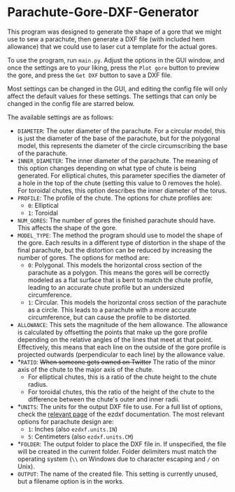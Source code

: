 # Parachute-Gore-DXF-Generator

This program was designed to generate the shape of a gore that we might use to sew a parachute, then generate a DXF file (with included hem allowance) that we could use to laser cut a template for the actual gores.

To use the program, run `main.py`. Adjust the options in the GUI window, and once the settings are to your liking, press the `Plot gore` button to preview the gore, and press the `Get DXF` button to save a DXF file.

Most settings can be changed in the GUI, and editing the config file will only affect the default values for these settings. The settings that can only be changed in the config file are starred below.

The available settings are as follows:

- `DIAMETER`: The outer diameter of the parachute. For a circular model, this is just the diameter of the base of the parachute, but for the polygonal model, this represents the diameter of the circle circumscribing the base of the parachute.
- `INNER_DIAMETER`: The inner diameter of the parachute. The meaning of this option changes depending on what type of chute is being generated. For elliptical chutes, this parameter specifies the diameter of a hole in the top of the chute (setting this value to 0 removes the hole). For toroidal chutes, this option describes the inner diameter of the torus.
- `PROFILE`: The profile of the chute. The options for chute profiles are:
    - `0`: Elliptical
    - `1`: Toroidal
- `NUM_GORES`: The number of gores the finished parachute should have. This affects the shape of the gore.
- `MODEL_TYPE`: The method the program should use to model the shape of the gore. Each results in a different type of distortion in the shape of the final parachute, but the distortion can be reduced by increasing the number of gores. The options for method are:
    - `0`: Polygonal. This models the horizontal cross section of the parachute as a polygon. This means the gores will be correctly modeled as a flat surface that is bent to match the chute profile, leading to an accurate chute profile but an undersized circumference.
    - `1`: Circular. This models the horizontal cross section of the parachute as a circle. This leads to a parachute with a more accurate circumference, but can cause the profile to be distorted.
- `ALLOWANCE`: This sets the magnitude of the hem allowance. The allowance is calculated by offsetting the points that make up the gore profile depending on the relative angles of the lines that meet at that point. Effectively, this means that each line on the outside of the gore profile is projected outwards (perpendicular to each line) by the allowance value.
- \*`RATIO`: ~~When someone gets owned on Twitter~~ The ratio of the minor axis of the chute to the major axis of the chute.
    - For elliptical chutes, this is a ratio of the chute height to the chute radius.
    - For toroidal chutes, this the ratio of the height of the chute to the difference between the chute's outer and inner radii.
- \*`UNITS`: The units for the output DXF file to use. For a full list of options, check the [relevant page](https://ezdxf.readthedocs.io/en/stable/concepts/units.html) of the ezdxf documentation. The most relevant options for parachute design are:
    - `1`: Inches (also `ezdxf.units.IN`)
    - `5`: Centimeters (also `ezdxf.units.CM`)
- \*`FOLDER`: The output folder to place the DXF file in. If unspecified, the file will be created in the current folder. Folder delimiters must match the operating system (`\\` on Windows due to character escaping and `/` on Unix).
- `OUTPUT`: The name of the created file. This setting is currently unused, but a filename option is in the works.